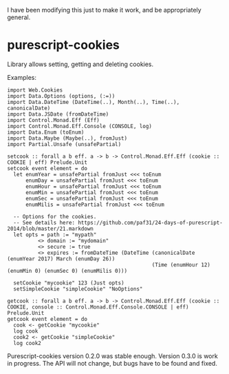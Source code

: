 I have been modifying this just to make it work, and be appropriately general.


# purescript-cookies

Library allows setting, getting and deleting cookies.

Examples:

    import Web.Cookies
    import Data.Options (options, (:=))
    import Data.DateTime (DateTime(..), Month(..), Time(..), canonicalDate)
    import Data.JSDate (fromDateTime)
    import Control.Monad.Eff (Eff)
    import Control.Monad.Eff.Console (CONSOLE, log)
    import Data.Enum (toEnum)
    import Data.Maybe (Maybe(..), fromJust)
    import Partial.Unsafe (unsafePartial)

    setcook :: forall a b eff. a -> b -> Control.Monad.Eff.Eff (cookie :: COOKIE | eff) Prelude.Unit
    setcook event element = do
      let enumYear = unsafePartial fromJust <<< toEnum
          enumDay = unsafePartial fromJust <<< toEnum
          enumHour = unsafePartial fromJust <<< toEnum
          enumMin = unsafePartial fromJust <<< toEnum
          enumSec = unsafePartial fromJust <<< toEnum
          enumMilis = unsafePartial fromJust <<< toEnum

      -- Options for the cookies.
      -- See details here: https://github.com/paf31/24-days-of-purescript-2014/blob/master/21.markdown
      let opts = path := "mypath"
              <> domain := "mydomain"
              <> secure := true
              <> expires := fromDateTime (DateTime (canonicalDate (enumYear 2017) March (enumDay 26))
                                                   (Time (enumHour 12) (enumMin 0) (enumSec 0) (enumMilis 0)))

      setCookie "mycookie" 123 (Just opts)
      setSimpleCookie "simpleCookie" "NoOptions"

    getcook :: forall a b eff. a -> b -> Control.Monad.Eff.Eff (cookie :: COOKIE, console :: Control.Monad.Eff.Console.CONSOLE | eff) Prelude.Unit
    getcook event element = do
      cook <- getCookie "mycookie"
      log cook
      cook2 <- getCookie "simpleCookie"
      log cook2

Purescript-cookies version 0.2.0 was stable enough. Version 0.3.0 is work in progress. The API will not change, but bugs have to be found and fixed.

